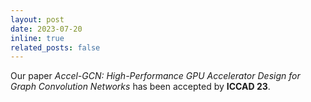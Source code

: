 ```yaml
---
layout: post
date: 2023-07-20 
inline: true
related_posts: false
---
```


Our paper _Accel-GCN: High-Performance GPU Accelerator Design for Graph Convolution Networks_ has been accepted by **ICCAD 23**.



